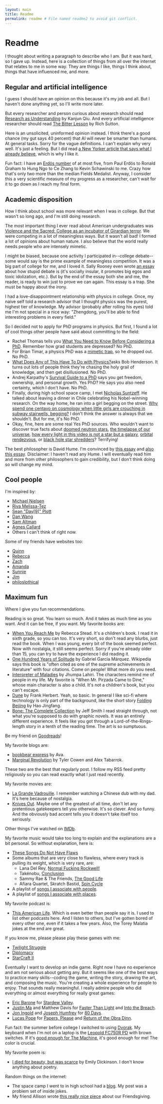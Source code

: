 ```yaml
---
layout: main
title: Readme
permalink: readme # File named readme2 to avoid git conflict.
---
```


# Readme

I thought about writing a paragraph to describe who I am. But it was hard, so I gave up. Instead, here is a collection of things from all over the internet that relates to me in some way. They are things I like, things I think about, things that have influenced me, and more.

## Regular and artificial intelligence

I guess I should have an opinion on this because it's my job and all. But I haven't done anything yet, so I'll write more later.

But every researcher and person curious about research should read [Research as Understanding](https://kanjun.me/writing/research-as-understanding) by Kanjun Qiu. And every artificial intelligence researcher should read [The Bitter Lesson](http://www.incompleteideas.net/IncIdeas/BitterLesson.html) by Rich Sutton.

Here is an unsolicited, uninformed opinion instead. I think there's a good chance (my gut says 40 percent) that AI will never be smarter than humans. At general tasks. Sorry for the vague definitions. I can't explain why very well. It's just a feeling. But I did read [a New Yorker article that says what I already believe](https://www.newyorker.com/culture/annals-of-inquiry/why-computers-wont-make-themselves-smarter), which is why I like it.

Fun fact: I have an [Erd&ouml;s number](https://en.wikipedia.org/wiki/Erd%C5%91s_number) of at most five, from Paul Erd&ouml;s to Ronald Graham to Hung Ngo to Ce Zhang to Kevin Schawinski to me. Crazy how that's only two more than the median Fields Medalist. Anyway, I consider this a very scientific measure of my progress as a researcher, can't wait for it to go down as I reach my final form.

## Academic disposition

How I think about school was more relevant when I was in college. But that wasn't so long ago, and I'm still doing research.

The most important thing I ever read about American undergraduates was [Violence and the Sacred: College as an incubator of Girardian terror](https://danwang.co/college-girardian-terror). We were competing in a lot of meaningless ways. But it wasn't all bad! I formed a lot of opinions about human nature. I also believe that the world really needs people who are  intensely mimetic.

I might be biased, because one activity I participated in--college debate--some would say is the prime example of meaningless competition. It was a big part of college for me, and I loved it. Sally Rooney even wrote [an essay](https://thedublinreview.com/article/even-if-you-beat-me) about how stupid debate is (it's socially insular, it promotes big egos and toxic idolization, etc.). But by the end of the essay both she and me, the reader, is ready to win just to prove we can again. This essay is a trap. She must be happy about the irony.

I had a love-disappointment relationship with physics in college. Once, my naive self told a research advisor that I thought physics was the purest, highest tier of knowledge. My advisor (probably after rolling his eyes) told me I'm not special in a nice way: "Zhengdong, you'll be able to find interesting problems in every field."

So I decided not to apply for PhD programs in physics. But first, I found a lot of cool things other people have said about committing to the field:

* Rachel Thomas tells you [What You Need to Know Before Considering a PhD](https://www.fast.ai/2018/08/27/grad-school). Remember how grad students are depressed? No PhD.
* For Brian Timar, a physics PhD was a [mimetic trap](https://www.briantimar.com/notes/mimetic/mimetic), so he dropped out. No PhD.
* [What Does Any of This Have To Do with Physics?](http://nautil.us/issue/43/heroes/what-does-any-of-this-have-to-do-with-physics)asks Bob Henderson. It turns out lots of people think they're chasing the holy grail of knowledge, and then get disillusioned. No PhD.
* Andrej Karpathy's [Survival Guide to a PhD](http://karpathy.github.io/2016/09/07/phd) says you get freedom, ownership, and personal growth. Yes PhD? He says you also need certainty, which I don't have. No PhD.
* Finally, during high school space camp, I met [Nicholas Suntzeff](https://en.wikipedia.org/wiki/Nicholas_B._Suntzeff). He talked about leaving a dinner in Chile celebrating his Nobel-winning research. On the way home, he ran into a girl begging on the street. [Why spend one centavo on cosmology when little girls are crouching in subway stairwells, begging?](https://www.lastwordonnothing.com/2012/08/13/guest-post-that-eternal-question) I don't think the answer is always that we shouldn't. But for me, it's No PhD.
* Okay, fine, here are some real Yes PhD sources. Who wouldn't want to discover true facts about [doomed neutron stars](https://www.youtube.com/watch?v=x_Akn8fUBeQ), [the timelapse of our universe](https://www.youtube.com/watch?v=uD4izuDMUQA), [how every light in this video is not a star but a galaxy](https://www.youtube.com/watch?v=rOjrImaPh80), [orbital rendezvous](https://www.youtube.com/watch?v=B1R3dTdcpSU), or [black hole star shredders](https://www.youtube.com/watch?v=ubBzcSD8G8k)? Terrifying!

The best philosopher is David Hume. I'm convinced by [this essay](https://aeon.co/essays/hume-is-the-amiable-modest-generous-philosopher-we-need-today) and [also this essay](https://www.theatlantic.com/magazine/archive/2015/10/how-david-hume-helped-me-solve-my-midlife-crisis/403195). Disclaimer: I haven't read any Hume. I will eventually read him and more from other philosophers to gain credibility, but I don't think doing so will change my mind.

## Cool people

I'm inspired by:

* [Michael Nielsen](http://michaelnielsen.org)
* [Riva Melissa-Tez](https://twitter.com/rivatez)
* [Sean "Day\[9\]" Plott](https://day9.tv/)
* [Dan Wang](https://danwang.co)
* [Sam Altman](https://blog.samaltman.com)
* [Agnes Callard](https://twitter.com/AgnesCallard)
* Others I can't think of right now.

Some of my friends have websites too:

* [Quinn](https://www.qmc4.com)
* [Rebecca](https://rebeccagoldberg.info)
* [Zach](https://zacharystanik.myportfolio.com)
* [Amanda](https://huntressie.wordpress.com)
* [Sunnie](https://sunnie-liu.myportfolio.com/work)
* [Jim](https://jimzenn.com)
* [philoslothical](https://philoslothical.wixsite.com/philoslothical)

## Maximum fun

Where I give you fun recommendations.

Reading is so great. You learn so much. And it takes as much time as you want. And it can be free, if you want. My favorite books are:

* [When You Reach Me](https://www.goodreads.com/book/show/5310515-when-you-reach-me) by Rebecca Stead. It's a children's book. I read it in sixth grade, so you can too. It's very short, so don't read any blurbs, just read the book. When I was young, every bit of the book seemed perfect. Now with nostalgia, it still seems perfect. Sorry if you're already older than 15, you can try to have the experience I did reading it.
* [One Hundred Years of Solitude](https://www.goodreads.com/book/show/320.One_Hundred_Years_of_Solitude) by Gabriel Garc&iacute;a M&aacute;rquez. Wikipedia says this book is "often cited as one of the supreme achievements in literature" with four citations. Come on people! What more do you need.
* [Interpreter of Maladies](https://www.goodreads.com/book/show/5439.Interpreter_of_Maladies) by Jhumpa Lahiri. The characters remind me of people in my life. My favorite is "When Mr. Pirzada Came to Dine," whose main character is also a child. It's not a children's book, but you can't escape.
* [Dune](https://www.goodreads.com/book/show/234225.Dune) by Frank Herbert. Yeah, so basic. In general I like sci-fi where technology is only part of the background, like the short story [Folding Beijing](https://uncannymagazine.com/article/folding-beijing-2) by Hao Jingfang.
* [Bone: The Complete Collection](https://www.goodreads.com/book/show/92143.Bone) by Jeff Smith I read straight through, not what you're supposed to do with graphic novels. It was an entirely different experience. It feels like you got through a Lord-of-the-Rings-length story in a tenth of the reading time. The art is so sumptuous.

Be my friend on [Goodreads](https://www.goodreads.com/review/list/69913212?sort=rating)!

My favorite blogs are:

* [bookbear express](https://ava.substack.com) by Ava.
* [Marginal Revolution](https://marginalrevolution.com) by Tyler Cowen and Alex Tabarrok.

These two are the best that regularly post. I follow my RSS feed pretty religiously so you can read exactly what I just read recently.

My favorite movies are:

* [La Grande Vadrouille](https://www.imdb.com/title/tt0060474). I remember watching a Chinese dub with my dad. It's here because of nostalgia.
* [Knives Out](https://www.imdb.com/title/tt8946378). Maybe one of the greatest of all time, don't let any pretentious gatekeepers tell you otherwise. It's so clever. And so funny. And the obviously bad accent tells you it doesn't take itself too seriously.

Other things I've watched on [IMDb](https://www.imdb.com/user/ur88537668/ratings?sort=your_rating,desc&ratingFilter=0&mode=detail&ref_=undefined&lastPosition=0).

My favorite music would take too long to explain and the explanations are a bit personal. So without explanation, here is:

* [These Songs Do Not Have Flaws](https://open.spotify.com/playlist/6CFotAZGG30wEw8q5ktupa?si=88e78669a1154f76)
* Some albums that are very close to flawless, where every track is pulling its weight, which is very rare, are:
  * Lana Del Rey, [Normal Fucking Rockwell!](https://open.spotify.com/album/5XpEKORZ4y6OrCZSKsi46A?si=Vp_YQv6aQPKeIs5POlljDg&dl_branch=1)
  * Tak&eacute;nobu, [Conclusion](https://open.spotify.com/album/2vxiffHHOTPAbhRiAn44B8?si=93xLQz0QT2ecafMyYrwplg&dl_branch=1)
  * Sammy Rae & The Friends, [The Good Life](https://open.spotify.com/album/2xCZSSa0kfIJFDhQR8bYar?si=2fjts77bQQC0MRjI6N85vg&dl_branch=1)
  * Afiara Quartet, Skratch Bastid, [Spin Cycle](https://open.spotify.com/album/6y7OOiJJ8q1qBNvNiVSIbg?si=F4bbbUrSQHqqjk4ZUQg0fA&dl_branch=1)
* A playlist of [songs I associate with people](https://open.spotify.com/playlist/319y6SKgOjIyBq0tDkn3vh?si=1e45c403545b4355).
* A playlist of [songs I associate with places](https://open.spotify.com/playlist/0peet4i7FIzMxefhhA3lqi?si=709c9901d8e343a0).

My favorite podcast is:

* [This American Life](https://www.thisamericanlife.org). Which is even better than people say it is. I used to list other podcasts here. And I listen to others, but I've gotten bored of every other one, even if it takes a few years. Also, the Torey Malatia jokes at the end are great.

If you know me, please please play these games with me:

* [Twilight Struggle](https://boardgamegeek.com/boardgame/12333/twilight-struggle)
* [Diplomacy](https://boardgamegeek.com/boardgame/483/diplomacy)
* [StarCraft II](https://starcraft2.com/en-us)

Eventually I want to develop an indie game. Right now I have no experience and am not serious about getting any. But it seems like one of the best ways to practice many skills--coding the game, writing the story, drawing the art, and composing the music. You're creating a whole experience for people to enjoy. That sounds really meaningful. I really admire people who did everything or almost everything for really great games:

* [Eric Barone](https://twitter.com/ConcernedApe) for [Stardew Valley](https://www.stardewvalley.net).
* [Justin Ma](https://twitter.com/Jarmustard) and Matthew Davis for [Faster Than Light](https://subsetgames.com/ftl.html) and [Into the Breach](https://subsetgames.com/itb.html).
* [Jon Ingold](https://twitter.com/joningold) and [Joseph Humfrey](https://twitter.com/joethephish) for [80 Days](https://www.inklestudios.com/80days).
* [Lucas Pope](https://dukope.com) for [Papers, Please](https://papersplea.se) and [Return of the Obra Dinn](https://obradinn.com).

Fun fact: the summer before college I switched to using [Dvorak](https://en.wikipedia.org/wiki/Dvorak_keyboard_layout). My keyboard when I'm not on a laptop is the [Leopold FC750R PD](https://www.leopold.co.kr/Shop/Item.php?ItId=1550022044) with brown switches. If it's [good enough for The Machine](https://liquipedia.net/starcraft2/Pro_gear), it's good enough for me! The color is crucial.

My favorite poem is:

* [I died for beauty, but was scarce](https://www.bartleby.com/113/4010.html) by Emily Dickinson. I don't know anything about poetry.

Random things on the internet:

* The space camp I went to in high school had a [blog](https://ssp2016nmt.wordpress.com). My post was a problem set of inside jokes.
* My friend Allison wrote [this really nice piece](http://thepolitic.org/friendsgiving-pies-ice-cream-and-growing-up) about our Friendsgiving.
